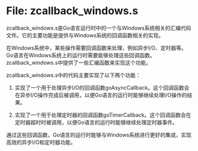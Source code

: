 # File: zcallback_windows.s

zcallback_windows.s是Go语言运行时中的一个与Windows系统相关的汇编代码文件。它的主要功能是提供与Windows系统的回调函数相关的实现。

在Windows系统中，某些操作需要回调函数来处理，例如异步I/O、定时器等。Go语言在Windows系统上的运行时需要能够处理这些回调函数。zcallback_windows.s中提供了一些汇编函数来实现这个功能。

zcallback_windows.s中的代码主要实现了以下两个功能：

1. 实现了一个用于处理异步I/O的回调函数goAsyncCallback。这个回调函数会在异步I/O操作完成后被调用，以便Go语言的运行时能够继续处理I/O操作的结果。

2. 实现了一个用于处理定时器的回调函数goTimerCallback。这个回调函数会在定时器超时时被调用，以便Go语言的运行时能够继续处理定时器事件。

通过这些回调函数，Go语言的运行时能够与Windows系统进行更好的集成，实现高效的异步I/O和定时器功能。

